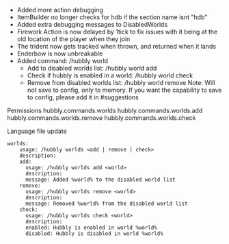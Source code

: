 - Added more action debugging
- ItemBuilder no longer checks for hdb if the section name isnt "hdb"
- Added extra debugging messages to DisabledWorlds
- Firework Action is now delayed by 1tick to fix issues with it being at the old location of the player when they join
- The trident now gets tracked when thrown, and returned when it lands
- Enderbow is now unbreakable
- Added command: /hubbly world
	- Add to disabled worlds list: /hubbly world add
	- Check if hubbly is enabled in a world: /hubbly world check
	- Remove from disabled worlds list: /hubbly world remove 
	Note: Will not save to config, only to memory. If you want the capability to save to config, please add it in #suggestions

Permissions
hubbly.commands.worlds
hubbly.commands.worlds.add
hubbly.commands.worlds.remove
hubbly.commands.worlds.check

Language file update

```
worlds:
    usage: /hubbly worlds <add | remove | check>
    description:
    add:
      usage: /hubbly worlds add <world>
      description:
      message: Added %world% to the disabled world list
    remove:
      usage: /hubbly worlds remove <world>
      description:
      message: Removed %world% from the disabled world list
    check:
      usage: /hubbly worlds check <world>
      description:
      enabled: Hubbly is enabled in world %world%
      disabled: Hubbly is disabled in world %world%
```